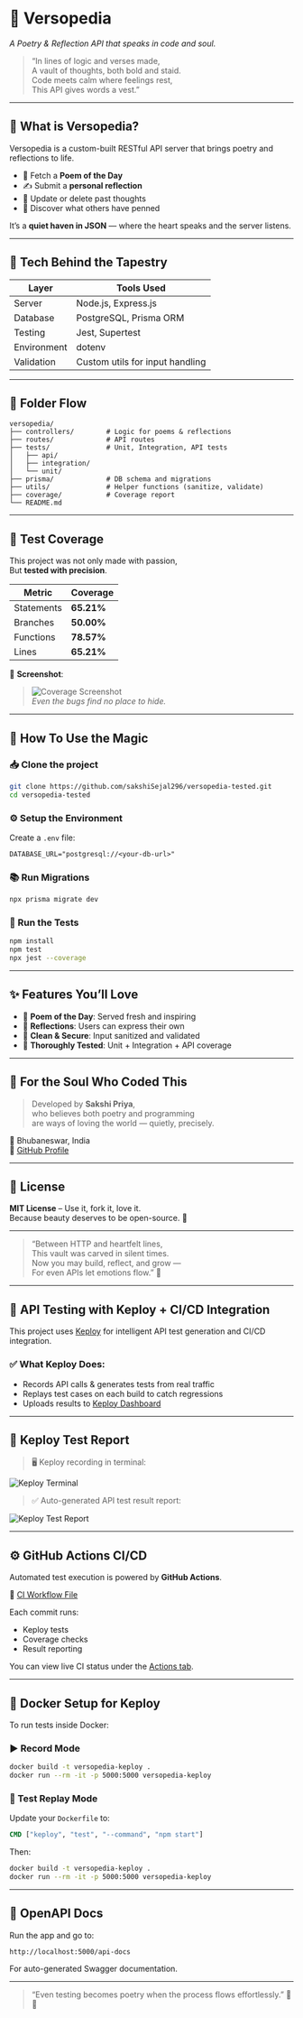 # 🌸 Versopedia  
*A Poetry & Reflection API that speaks in code and soul.*

> “In lines of logic and verses made,  
> A vault of thoughts, both bold and staid.  
> Code meets calm where feelings rest,  
> This API gives words a vest.”

---

## 🌼 What is Versopedia?

Versopedia is a custom-built RESTful API server that brings poetry and reflections to life.

- 📜 Fetch a **Poem of the Day**  
- ✍️ Submit a **personal reflection**  
- 🔁 Update or delete past thoughts  
- 🔎 Discover what others have penned  

It’s a **quiet haven in JSON** — where the heart speaks and the server listens.

---

## 🔧 Tech Behind the Tapestry

| Layer        | Tools Used                            |
|--------------|----------------------------------------|
| Server       | Node.js, Express.js                    |
| Database     | PostgreSQL, Prisma ORM                 |
| Testing      | Jest, Supertest                        |
| Environment  | dotenv                                 |
| Validation   | Custom utils for input handling        |

---

## 📂 Folder Flow

```
versopedia/
├── controllers/        # Logic for poems & reflections
├── routes/             # API routes
├── tests/              # Unit, Integration, API tests
│   ├── api/
│   ├── integration/
│   └── unit/
├── prisma/             # DB schema and migrations
├── utils/              # Helper functions (sanitize, validate)
├── coverage/           # Coverage report
└── README.md
```

---

## 🧪 Test Coverage

This project was not only made with passion,  
But **tested with precision**.

| Metric      | Coverage   |
|-------------|------------|
| Statements  | **65.21%** |
| Branches    | **50.00%** |
| Functions   | **78.57%** |
| Lines       | **65.21%** |

📸 **Screenshot**:  

> ![Coverage Screenshot](./coverage.png)  
> _Even the bugs find no place to hide._

---

## 🚀 How To Use the Magic

### 📥 Clone the project
```bash
git clone https://github.com/sakshiSejal296/versopedia-tested.git
cd versopedia-tested
```

### ⚙️ Setup the Environment
Create a `.env` file:
```env
DATABASE_URL="postgresql://<your-db-url>"
```

### 📚 Run Migrations
```bash
npx prisma migrate dev
```

### 🧪 Run the Tests
```bash
npm install
npm test
npx jest --coverage
```

---

## ✨ Features You’ll Love

- 🌅 **Poem of the Day**: Served fresh and inspiring  
- 📝 **Reflections**: Users can express their own  
- 🧹 **Clean & Secure**: Input sanitized and validated  
- 🧪 **Thoroughly Tested**: Unit + Integration + API coverage  

---

## 🌻 For the Soul Who Coded This

> Developed by **Sakshi Priya**,  
> who believes both poetry and programming  
> are ways of loving the world — quietly, precisely.

📍 Bhubaneswar, India  
🔗 [GitHub Profile](https://github.com/sakshiSejal296)

---

## 📖 License

**MIT License** – Use it, fork it, love it.  
Because beauty deserves to be open-source. 💫

---

> “Between HTTP and heartfelt lines,  
> This vault was carved in silent times.  
> Now you may build, reflect, and grow —  
> For even APIs let emotions flow.” 🌿

---

## 🧪 API Testing with Keploy + CI/CD Integration

This project uses [Keploy](https://keploy.io) for intelligent API test generation and CI/CD integration.

### ✅ What Keploy Does:
- Records API calls & generates tests from real traffic
- Replays test cases on each build to catch regressions
- Uploads results to [Keploy Dashboard](https://app.keploy.io)

---

## 📸 Keploy Test Report

> 🖥️ Keploy recording in terminal:

![Keploy Terminal](./keploy_terminal.png)

> ✅ Auto-generated API test result report:

![Keploy Test Report](./keploy_test.jpg)

---

## ⚙️ GitHub Actions CI/CD

Automated test execution is powered by **GitHub Actions**.

📁 [CI Workflow File](https://github.com/sakshiSejal296/versopedia-tested/blob/main/.github/workflows/keploy.yml)

Each commit runs:
- Keploy tests
- Coverage checks
- Result reporting

You can view live CI status under the [Actions tab](https://github.com/sakshiSejal296/versopedia-tested/actions).

---

## 🐳 Docker Setup for Keploy

To run tests inside Docker:

### ▶️ Record Mode
```bash
docker build -t versopedia-keploy .
docker run --rm -it -p 5000:5000 versopedia-keploy
```

### 🔁 Test Replay Mode

Update your `Dockerfile` to:
```Dockerfile
CMD ["keploy", "test", "--command", "npm start"]
```

Then:
```bash
docker build -t versopedia-keploy .
docker run --rm -it -p 5000:5000 versopedia-keploy
```

---

## 📜 OpenAPI Docs

Run the app and go to:

```
http://localhost:5000/api-docs
```

For auto-generated Swagger documentation.

---

> “Even testing becomes poetry when the process flows effortlessly.” 🧪🌿
